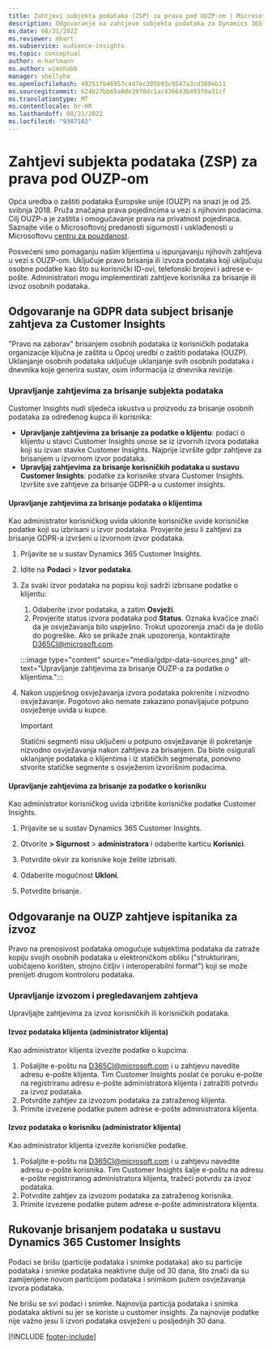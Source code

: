 ```yaml
---
title: Zahtjevi subjekta podataka (ZSP) za prava pod OUZP-om | Microsoft Docs
description: Odgovaranje na zahtjeve subjekta podataka za Dynamics 365 Customer Insights.
ms.date: 08/31/2022
ms.reviewer: mhart
ms.subservice: audience-insights
ms.topic: conceptual
author: m-hartmann
ms.author: wimohabb
manager: shellyha
ms.openlocfilehash: 49251fb46957c4d7ec205b93c9547a3cd380eb11
ms.sourcegitcommit: 624b27bb65a0de1970dc1ac436643b493f0a31cf
ms.translationtype: MT
ms.contentlocale: hr-HR
ms.lasthandoff: 08/31/2022
ms.locfileid: "9387102"
---
```

# <a name="data-subject-rights-dsr-requests-under-gdpr"></a>Zahtjevi subjekta podataka (ZSP) za prava pod OUZP-om

Opća uredba o zaštiti podataka Europske unije (OUZP) na snazi je od 25. svibnja 2018. Pruža značajna prava pojedincima u vezi s njihovim podacima. Cilj OUZP-a je zaštita i omogućavanje prava na privatnost pojedinaca. Saznajte više o Microsoftovoj predanosti sigurnosti i usklađenosti u Microsoftovu [centru za pouzdanost](https://www.microsoft.com/trust-center).

Posvećeni smo pomaganju našim klijentima u ispunjavanju njihovih zahtjeva u vezi s OUZP-om. Uključuje pravo brisanja ili izvoza podataka koji uključuju osobne podatke kao što su korisnički ID-ovi, telefonski brojevi i adrese e-pošte. Administratori mogu implementirati zahtjeve korisnika za brisanje ili izvoz osobnih podataka.

## <a name="responding-to-gdpr-data-subject-delete-requests-for-customer-insights"></a>Odgovaranje na GDPR data subject brisanje zahtjeva za Customer Insights

"Pravo na zaborav" brisanjem osobnih podataka iz korisničkih podataka organizacije ključna je zaštita u Općoj uredbi o zaštiti podataka (OUZP). Uklanjanje osobnih podataka uključuje uklanjanje svih osobnih podataka i dnevnika koje generira sustav, osim informacija iz dnevnika revizije.

### <a name="manage-data-subject-delete-requests"></a>Upravljanje zahtjevima za brisanje subjekta podataka

Customer Insights nudi sljedeća iskustva u proizvodu za brisanje osobnih podataka za određenog kupca ili korisnika:

- **Upravljanje zahtjevima za brisanje za podatke o klijentu**: podaci o klijentu u stavci Customer Insights unose se iz izvornih izvora podataka koji su izvan stavke Customer Insights. Najprije izvršite gdpr zahtjeve za brisanjem u izvornom izvor podataka.
- **Upravljaj zahtjevima za brisanje korisničkih podataka u sustavu Customer Insights**: podatke za korisnike stvara Customer Insights. Izvršite sve zahtjeve za brisanje GDPR-a u customer insights.

#### <a name="manage-requests-to-delete-customer-data"></a>Upravljanje zahtjevima za brisanje podataka o klijentima

Kao administrator korisničkog uvida uklonite korisničke uvide korisničke podatke koji su izbrisani u izvor podataka. Provjerite jesu li zahtjevi za brisanje GDPR-a izvršeni u izvornom izvor podataka.

1. Prijavite se u sustav Dynamics 365 Customer Insights.

1. Idite na **Podaci** > **Izvor podataka**.

1. Za svaki izvor podataka na popisu koji sadrži izbrisane podatke o klijentu:
   1. Odaberite izvor podataka, a zatim **Osvježi**.
   1. Provjerite status izvora podataka pod **Status**. Oznaka kvačice znači da je osvježavanja bilo uspješno. Trokut upozorenja znači da je došlo do pogreške. Ako se prikaže znak upozorenja, kontaktirajte D365CI@microsoft.com.

   :::image type="content" source="media/gdpr-data-sources.png" alt-text="Upravljanje zahtjevima za brisanje OUZP-a za podatke o klijentima.":::

1. Nakon uspješnog osvježavanja izvora podataka pokrenite i nizvodno osvježavanje. Pogotovo ako nemate zakazano ponavljajuće potpuno osvježenje uvida u kupce.

   > [!IMPORTANT]
   > Statični segmenti nisu uključeni u potpuno osvježavanje ili pokretanje nizvodno osvježavanja nakon zahtjeva za brisanjem. Da biste osigurali uklanjanje podataka o klijentima i iz statičkih segmenata, ponovno stvorite statičke segmente s osvježenim izvorišnim podacima.

#### <a name="manage-delete-requests-for-user-data"></a>Upravljanje zahtjevima za brisanje za podatke o korisniku

Kao administrator korisničkog uvida izbrišite korisničke podatke Customer Insights.

1. Prijavite se u sustav Dynamics 365 Customer Insights.

1. Otvorite **> Sigurnost** > **administratora** i odaberite karticu **Korisnici**.

1. Potvrdite okvir za korisnike koje želite izbrisati.

1. Odaberite mogućnost **Ukloni**.

1. Potvrdite brisanje.

## <a name="responding-to-gdpr-data-subject-export-requests"></a>Odgovaranje na OUZP zahtjeve ispitanika za izvoz

Pravo na prenosivost podataka omogućuje subjektima podataka da zatraže kopiju svojih osobnih podataka u elektroničkom obliku ("strukturirani, uobičajeno korišten, strojno čitljiv i interoperabilni format") koji se može prenijeti drugom kontroloru podataka.

### <a name="manage-export-and-view-requests"></a>Upravljanje izvozom i pregledavanjem zahtjeva

Upravljajte zahtjevima za izvoz korisničkih ili korisničkih podataka.

#### <a name="export-customer-data-tenant-admin"></a>Izvoz podataka klijenta (administrator klijenta)

Kao administrator klijenta izvezite podatke o kupcima.

1. Pošaljite e-poštu na D365CI@microsoft.com i u zahtjevu navedite adresu e-pošte klijenta. Tim Customer Insights poslat će poruku e-pošte na registriranu adresu e-pošte administratora klijenta i zatražiti potvrdu za izvoz podataka.
2. Potvrdite zahtjev za izvozom podataka za zatraženog klijenta.
3. Primite izvezene podatke putem adrese e-pošte administratora klijenta.

#### <a name="export-user-data-tenant-admin"></a>Izvoz podataka o korisniku (administrator klijenta)

Kao administrator klijenta izvezite korisničke podatke.

1. Pošaljite e-poštu na D365CI@microsoft.com i u zahtjevu navedite adresu e-pošte korisnika. Tim Customer Insights šalje e-poštu na adresu e-pošte registriranog administratora klijenta, tražeći potvrdu za izvoz podataka.
1. Potvrdite zahtjev za izvozom podataka za zatraženog korisnika.
1. Primite izvezene podatke putem adrese e-pošte administratora klijenta.

## <a name="data-deletion-handling-in-dynamics-365-customer-insights"></a>Rukovanje brisanjem podataka u sustavu Dynamics 365 Customer Insights

Podaci se brišu (particije podataka i snimke podataka) ako su particije podataka i snimke podataka neaktivne dulje od 30 dana, što znači da su zamijenjene novom particijom podataka i snimkom putem osvježavanja izvora podataka.

Ne brišu se svi podaci i snimke. Najnovija particija podataka i snimka podataka aktivni su jer se koriste u customer insights. Za najnovije podatke nije važno jesu li izvori podataka osvježeni u posljednjih 30 dana.

[!INCLUDE [footer-include](includes/footer-banner.md)]
